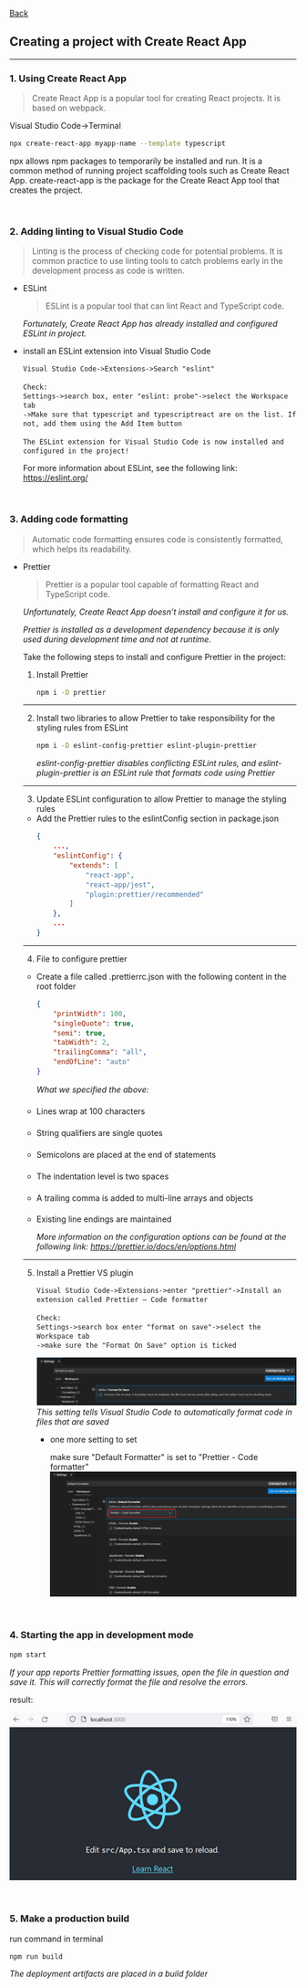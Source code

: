 [Back](README.md)

## Creating a project with Create React App

<hr>


### 1. Using Create React App

> Create React App is a popular tool for creating React projects. It is based on webpack.

Visual Studio Code->Terminal
```bash
npx create-react-app myapp-name --template typescript
```
npx allows npm packages to temporarily be installed and run. It is a common method of running project scaffolding tools such as Create React App.
create-react-app is the package for the Create React App tool that creates the project.

&nbsp;

### 2. Adding linting to Visual Studio Code

> Linting is the process of checking code for potential problems. It is common practice to use linting 
tools to catch problems early in the development process as code is written.

- ESLint
    > ESLint is a popular tool that can lint React and TypeScript code.

    _Fortunately, Create React App has already installed and configured ESLint in project._

- install an ESLint extension into Visual Studio Code

    ```
    Visual Studio Code->Extensions->Search "eslint"

    Check:
    Settings->search box, enter "eslint: probe"->select the Workspace tab
    ->Make sure that typescript and typescriptreact are on the list. If not, add them using the Add Item button

    The ESLint extension for Visual Studio Code is now installed and configured in the project!
    ```
    For more information about ESLint, see the following link: https://eslint.org/

&nbsp;

### 3. Adding code formatting

> Automatic code formatting ensures code is consistently formatted, which helps its readability.

- Prettier
    > Prettier is a popular tool capable of formatting React and TypeScript code.
    
    _Unfortunately, Create React App doesn’t install and configure it for us._
    
    _Prettier is installed as a development dependency because it is only used during development time and not at runtime._

    Take the following steps to install and configure Prettier in the project:
    1) Install Prettier
        ```bash
        npm i -D prettier
        ```
    <hr>

    2) Install two libraries to allow Prettier to take responsibility for the styling rules from ESLint
        ```bash
        npm i -D eslint-config-prettier eslint-plugin-prettier
        ```
        _eslint-config-prettier disables conflicting ESLint rules, and eslint-plugin-prettier is an ESLint rule that formats code using Prettier_
    <hr>

    3) Update ESLint configuration to allow Prettier to manage the styling rules
    - Add the Prettier rules to the eslintConfig section in package.json
        ```json
        {
            ...,
            "eslintConfig": {
                "extends": [
                    "react-app",
                    "react-app/jest",
                    "plugin:prettier/recommended"
                ]
            },
            ...
        }
        ```
    <hr>

    4) File to configure prettier
    - Create a file called .prettierrc.json with the following content in the root folder
        ```json
        {
            "printWidth": 100,
            "singleQuote": true,
            "semi": true,
            "tabWidth": 2,
            "trailingComma": "all",
            "endOfLine": "auto"
        }
        ```
        _What we specified the above:_
   
    - Lines wrap at 100 characters
   
    - String qualifiers are single quotes
   
    - Semicolons are placed at the end of statements
   
    - The indentation level is two spaces
   
    - A trailing comma is added to multi-line arrays and objects
   
    - Existing line endings are maintained

        _More information on the configuration options can be found at the following link: https://prettier.io/docs/en/options.html_
    <hr>

    5) Install a Prettier VS plugin
        ```
        Visual Studio Code->Extensions->enter "prettier"->Install an extension called Prettier – Code formatter

        Check:
        Settings->search box enter "format on save"->select the Workspace tab
        ->make sure the "Format On Save" option is ticked
        ```
        ![format on save](https://github.com/Elliot518/mcp-oss-repo/blob/main/ide/vscode/format_on_save.png?raw=true)
        _This setting tells Visual Studio Code to automatically format code in files that are saved_

        - one more setting to set

            make sure "Default Formatter" is set to "Prettier - Code formatter"
        ![default formatter](https://github.com/Elliot518/mcp-oss-repo/blob/main/ide/vscode/default_formatter.png?raw=true)

&nbsp;

### 4. Starting the app in development mode

```bash
npm start
```

_If your app reports Prettier formatting issues, open the file in question and save it. This will correctly format the file and resolve the errors._

result:

![react](https://github.com/Elliot518/mcp-oss-repo/blob/main/frontend/react/react_start.png?raw=true)



&nbsp;

### 5. Make a production build

run command in terminal

```bash
npm run build
```
_The deployment artifacts are placed in a build folder_


